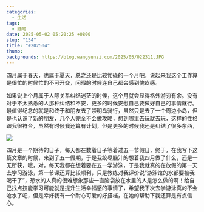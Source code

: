 ```yaml
---
categories:
  - 生活
tags:
  - 随笔
date: 2025-05-02 05:20:25 +0800
slug: "154"
title: "#202504"
thumb: 
backgrounds: https://blog.wangyunzi.com/2025/05/022311.JPG
---
```


四月属于春天，也属于夏天，总之还是比较忙碌的一个月吧，说起来我这个工作算是很忙的时候忙的不可开交，闲暇的时候连自己都会感到愧疚感。

如果说上个月属于人际关系纠结迷茫的时候，这个月就会显得格外游刃有余。没有对于不太熟悉的人那种纠结和不安，更多的时候安慰自己要做好自己的事情就行。最值得纪念的就是和终于和朋友去了崇明岛骑行，虽然只是去了一个周边小岛，但是也认识了新的朋友，几个人完全不会做攻略，想到哪里去玩就去玩，这样的性格跟我很符合，虽然有时候我还算有计划，但是更多的时候我还是纠结了很多东西，

![](https://blog.wangyunzi.com/2025/05/022541.JPG)

四月是一个期待的日子，每天都在数着日子等着过五一节假日，终于，在我写下这篇文章的时候，来到了五一假期，于是我绞尽脑汁的想着我四月做了什么，还是一无所获，哦，对，每天我都在想着要在五一学游泳，于是我就真的在放假的第一天去学习游泳，第一节课还算比较顺利，只是教练对我评价说“游泳馆的水都要被我喝干了”，恐水的人真的很难想象那些一直脑袋放在水里的人是怎么做的啊！给自己找点技能学习可能就是提升生活幸福感的事情了，希望我下次去学游泳真的不会呛水了吧，但是幸好我有一个耐心可爱的好搭档，在她的帮助下我还算是有点信心。
